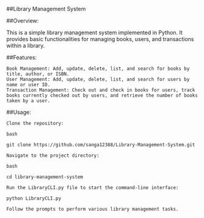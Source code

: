 ##Library Management System

##Overview:

This is a simple library management system implemented in Python. It provides basic functionalities for managing books, users, and transactions within a library.

##Features:

    Book Management: Add, update, delete, list, and search for books by title, author, or ISBN.
    User Management: Add, update, delete, list, and search for users by name or user ID.
    Transaction Management: Check out and check in books for users, track books currently checked out by users, and retrieve the number of books taken by a user.

##Usage:

    Clone the repository:

    bash

    git clone https://github.com/sanga12388/Library-Management-System.git
    
    Navigate to the project directory:
    
    bash
    
    cd library-management-system
    
    Run the LibraryCLI.py file to start the command-line interface:
    
    python LibraryCLI.py
    
    Follow the prompts to perform various library management tasks.
